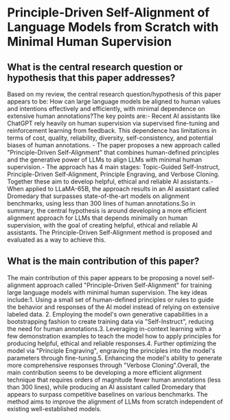 # Principle-Driven Self-Alignment of Language Models from Scratch with   Minimal Human Supervision

## What is the central research question or hypothesis that this paper addresses?

Based on my review, the central research question/hypothesis of this paper appears to be: How can large language models be aligned to human values and intentions effectively and efficiently, with minimal dependence on extensive human annotations?The key points are:- Recent AI assistants like ChatGPT rely heavily on human supervision via supervised fine-tuning and reinforcement learning from feedback. This dependence has limitations in terms of cost, quality, reliability, diversity, self-consistency, and potential biases of human annotations. - The paper proposes a new approach called "Principle-Driven Self-Alignment" that combines human-defined principles and the generative power of LLMs to align LLMs with minimal human supervision.- The approach has 4 main stages: Topic-Guided Self-Instruct, Principle-Driven Self-Alignment, Principle Engraving, and Verbose Cloning. Together these aim to develop helpful, ethical and reliable AI assistants.- When applied to LLaMA-65B, the approach results in an AI assistant called Dromedary that surpasses state-of-the-art models on alignment benchmarks, using less than 300 lines of human annotations.So in summary, the central hypothesis is around developing a more efficient alignment approach for LLMs that depends minimally on human supervision, with the goal of creating helpful, ethical and reliable AI assistants. The Principle-Driven Self-Alignment method is proposed and evaluated as a way to achieve this.


## What is the main contribution of this paper?

The main contribution of this paper appears to be proposing a novel self-alignment approach called "Principle-Driven Self-Alignment" for training large language models with minimal human supervision. The key ideas include:1. Using a small set of human-defined principles or rules to guide the behavior and responses of the AI model instead of relying on extensive labeled data. 2. Employing the model's own generative capabilities in a bootstrapping fashion to create training data via "Self-Instruct", reducing the need for human annotations.3. Leveraging in-context learning with a few demonstration examples to teach the model how to apply principles for producing helpful, ethical and reliable responses.4. Further optimizing the model via "Principle Engraving", engraving the principles into the model's parameters through fine-tuning.5. Enhancing the model's ability to generate more comprehensive responses through "Verbose Cloning".Overall, the main contribution seems to be developing a more efficient alignment technique that requires orders of magnitude fewer human annotations (less than 300 lines), while producing an AI assistant called Dromedary that appears to surpass competitive baselines on various benchmarks. The method aims to improve the alignment of LLMs from scratch independent of existing well-established models.

